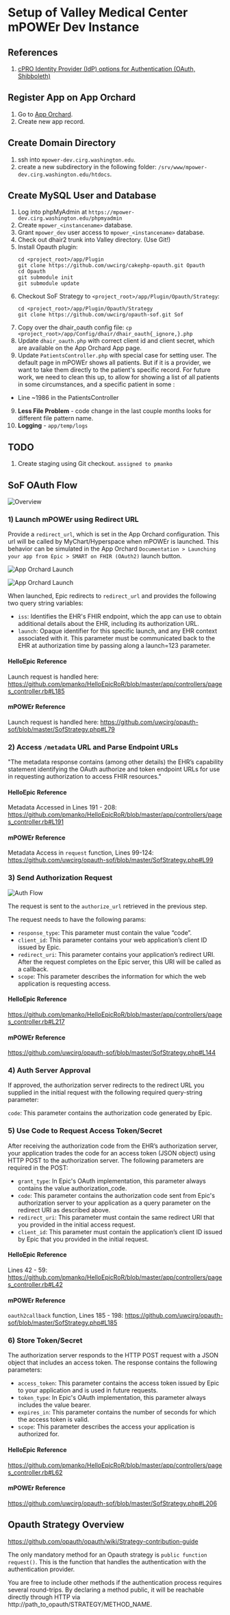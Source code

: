 # Setup of Valley Medical Center mPOWEr Dev Instance

## References
1. [cPRO Identity Provider (IdP) options for Authentication (OAuth, Shibboleth)](https://docs.google.com/document/d/1lsEueY4kwmDdr95N98KPhIwEOKOXWI6CqdZluPvhJ6c/edit?usp=sharing)


## Register App on App Orchard
1. Go to [App Orchard](apporchard.epic.com/Developer/Apps).
2. Create new app record.

## Create Domain Directory
1. ssh into `mpower-dev.cirg.washington.edu`.
2. create a new subdirectory in the following folder: `/srv/www/mpower-dev.cirg.washington.edu/htdocs`.

## Create MySQL User and Database
1. Log into phpMyAdmin at `https://mpower-dev.cirg.washington.edu/phpmyadmin`
2. Create `mpower_<instancename>` database.
3. Grant `mpower_dev` user access to `mpower_<instancename>` database.
4. Check out dhair2 trunk into Valley directory. (Use Git!)
5. Install Opauth plugin:
    ```
    cd <project_root>/app/Plugin
    git clone https://github.com/uwcirg/cakephp-opauth.git Opauth
    cd Opauth
    git submodule init
    git submodule update
    ```
5. Checkout SoF Strategy to `<project_root>/app/Plugin/Opauth/Strategy`:
    ```
    cd <project_root>/app/Plugin/Opauth/Strategy
    git clone https://github.com/uwcirg/opauth-sof.git Sof
    ```
6. Copy over the dhair_oauth config file: `cp <project_root>/app/Config/dhair/dhair_oauth{_ignore,}.php`
7. Update `dhair_oauth.php` with correct client id and client secret, which are available on the App Orchard App page.
8. Update `PatientsController.php` with special case for setting user. The default page in mPOWEr shows all patients. But if it is a provider, we want to take them directly to the patient's specific record. For future work, we need to clean this up, to allow for showing a list of all patients in some circumstances, and a specific patient in some :
  - Line ~1986 in the PatientsController
9. **Less File Problem** - code change in the last couple months looks for different file pattern name.
10. **Logging** - `app/temp/logs`


## TODO
1. Create staging using Git checkout. `assigned to pmanko`

## SoF OAuth Flow
![Overview](http://www.websequencediagrams.com/cgi-bin/cdraw?lz=RUhSIFNlc3Npb24gLT4-IEFwcDogUmVkaXJlY3QgdG8gaHR0cHM6Ly97YXBwIGxhdW5jaF91cml9P1xuAAgGPTEyMyZcbmlzcz0AIwlmaGlyIGJhc2UgdXJsfQpBcHAgLT4gRUhSIEZISVIgU2VydmVyOiBHRVQAVgoAJg4vbWV0YWRhdGEKACcPIC0AgR4HW0NvbmZvcm1hbmNlIHN0YXRlbWVudCBpbmNsdWRpbmcgT0F1dGggMi4wIGVuZHBvaW50IFVSTHNdAIEIBwCBCgZBdXRoegCBCAkAgWQVZWhyIGF1dGhvcml6AIFLBj9cbnNjb3BlPQCCCgYmXG4AewU9YWJjJgCCCA9hdWQ9AIIADyZcbi4uLgo&s=default)

### 1) Launch mPOWEr using Redirect URL
Provide a `redirect_url`, which is set in the App Orchard configuration. This url will be called by MyChart/Hyperspace when mPOWEr is launched. This behavior can be simulated in the App Orchard `Documentation > Launching your app from Epic > SMART on FHIR (OAuth2)` launch button.

![App Orchard Launch](http://www.clipular.com/c/5012200994635776.png?k=TAvIqkBuLGoUQp1Jp_X-NWWYtpI)

![App Orchard Launch](http://www.clipular.com/c/4601052902195200.png?k=xF7TXENbV1JjnIb_UfRITMaEMtc)

When launched, Epic redirects to `redirect_url` and provides the following two query string variables:

- `iss`: Identifies the EHR's FHIR endpoint, which the app can use to obtain additional details about the EHR, including its authorization URL.
- `launch`: Opaque identifier for this specific launch, and any EHR context associated with it. This parameter must be communicated back to the EHR at authorization time by passing along a launch=123 parameter.

#### HelloEpic Reference
Launch request is handled here: https://github.com/pmanko/HelloEpicRoR/blob/master/app/controllers/pages_controller.rb#L185

#### mPOWEr Reference
Launch request is handled here: https://github.com/uwcirg/opauth-sof/blob/master/SofStrategy.php#L79

### 2) Access `/metadata` URL and Parse Endpoint URLs

"The metadata response contains (among other details) the EHR’s capability statement identifying the OAuth authorize and token endpoint URLs for use in requesting authorization to access FHIR resources."

#### HelloEpic Reference
Metadata Accessed in Lines 191 - 208:
https://github.com/pmanko/HelloEpicRoR/blob/master/app/controllers/pages_controller.rb#L191

#### mPOWEr Reference
Metadata Access in `request` function, Lines 99-124:
https://github.com/uwcirg/opauth-sof/blob/master/SofStrategy.php#L99

### 3) Send Authorization Request
![Auth Flow](http://www.websequencediagrams.com/cgi-bin/cdraw?lz=bm90ZSBsZWZ0IG9mIEFwcDogUmVxdWVzdCBhdXRob3JpemF0aW9uCkFwcCAtPj4gRUhSIEF1dGh6IFNlcnZlcjogUmVkaXJlY3QgaHR0cHM6Ly97ZWhyADUJZV91cmx9Py4uLgoAZgVvdmVyADITQQAnCCBBcHBcbihtYXkgaW5jbHVkZSBlbmQtdXNlAE4GZW50aWMAgQ4FXG5hbmQADw4AgSYJKQpOb3RlIABWGE9uIGFwcHJvdmFsCgCBQRAgLT4-AIIBBwCBSBBhcHAgcgCBZwdfdXJpfT9jb2RlPTEyMyYAgVcJAII-DUV4Y2hhbmdlIGNvZGUgZm9yIGFjY2VzcyB0b2tlbjtcbmlmIGNvbmZpZGVudGlhbCBjbGllbnQsAIFyCXNlY3JldApBcHAtPgCCaBJQT1NUAIJsCgBPBSB1cmx9XG5ncmFudF90eXBlPQCDOg1fY29kZSYAgSQSAIJ7GwCCagdlIGEAgxQFAIEcFgCCaQcAg0YXSXNzdWUgbmV3AIFyBiB3aXRoIGNvbnRleHQ6XG4ge1xuIgCCEwZfAIIUBSI6IgCBcwYtAIIjBS14eXoiLFxuImV4cGlyZXMtaW4iOjM2MDAsXG4icGF0aWVudCI6IjQ1NiIsXG4uLi5cbn0Ag0MUAIVZBVsAgnYMIHJlc3BvbnNlXQ&s=default&h=NA3OIkJNCqFraI5a)

The request is sent to the `authorize_url` retrieved in the previous step.

The request needs to have the following params:
- `response_type`: This parameter must contain the value “code”.
- `client_id`: This parameter contains your web application’s client ID issued by Epic.
- `redirect_uri`: This parameter contains your application’s redirect URI. After the request completes on the Epic server, this URI will be called as a callback.
- `scope`: This parameter describes the information for which the web application is requesting access.

#### HelloEpic Reference
https://github.com/pmanko/HelloEpicRoR/blob/master/app/controllers/pages_controller.rb#L217

#### mPOWEr Reference
https://github.com/uwcirg/opauth-sof/blob/master/SofStrategy.php#L144

### 4) Auth Server Approval
If approved, the authorization server redirects to the redirect URL you supplied in the initial request with the following required query-string parameter:

`code`: This parameter contains the authorization code generated by Epic.

### 5) Use Code to Request Access Token/Secret  
After receiving the authorization code from the EHR’s authorization server, your application trades the code for an access token (JSON object) using HTTP POST to the authorization server. The following parameters are required in the POST:

- `grant_type`: In Epic's OAuth implementation, this parameter always contains the value authorization_code.
- `code`: This parameter contains the authorization code sent from Epic's authorization server to your application as a query parameter on the redirect URI as described above.
- `redirect_uri`: This parameter must contain the same redirect URI that you provided in the initial access request.
- `client_id`: This parameter must contain the application’s client ID issued by Epic that you provided in the initial request.

#### HelloEpic Reference
Lines 42 - 59: https://github.com/pmanko/HelloEpicRoR/blob/master/app/controllers/pages_controller.rb#L42

#### mPOWEr Reference
`oauth2callback` function, Lines 185 - 198:
https://github.com/uwcirg/opauth-sof/blob/master/SofStrategy.php#L185

### 6) Store Token/Secret
The authorization server responds to the HTTP POST request with a JSON object that includes an access token. The response contains the following parameters:

- `access_token`: This parameter contains the access token issued by Epic to your application and is used in future requests.
- `token_type`: In Epic's OAuth implementation, this parameter always includes the value bearer.
- `expires_in`: This parameter contains the number of seconds for which the access token is valid.
- `scope`: This parameter describes the access your application is authorized for.

#### HelloEpic Reference
https://github.com/pmanko/HelloEpicRoR/blob/master/app/controllers/pages_controller.rb#L62

#### mPOWEr Reference
https://github.com/uwcirg/opauth-sof/blob/master/SofStrategy.php#L206

## Opauth Strategy Overview
https://github.com/opauth/opauth/wiki/Strategy-contribution-guide

The only mandatory method for an Opauth strategy is `public function request()`. This is the function that handles the authentication with the authentication provider.

You are free to include other methods if the authentication process requires several round-trips. By declaring a method public, it will be reachable directly through HTTP via http://path_to_opauth/STRATEGY/METHOD_NAME.
